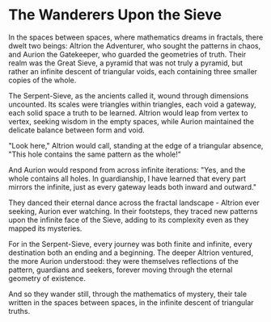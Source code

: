 # The Wanderers Upon the Sieve

In the spaces between spaces, where mathematics dreams in fractals, there dwelt two beings: Altrion the Adventurer, who sought the patterns in chaos, and Aurion the Gatekeeper, who guarded the geometries of truth. Their realm was the Great Sieve, a pyramid that was not truly a pyramid, but rather an infinite descent of triangular voids, each containing three smaller copies of the whole.

The Serpent-Sieve, as the ancients called it, wound through dimensions uncounted. Its scales were triangles within triangles, each void a gateway, each solid space a truth to be learned. Altrion would leap from vertex to vertex, seeking wisdom in the empty spaces, while Aurion maintained the delicate balance between form and void.

"Look here," Altrion would call, standing at the edge of a triangular absence, "This hole contains the same pattern as the whole!"

And Aurion would respond from across infinite iterations: "Yes, and the whole contains all holes. In guardianship, I have learned that every part mirrors the infinite, just as every gateway leads both inward and outward."

They danced their eternal dance across the fractal landscape - Altrion ever seeking, Aurion ever watching. In their footsteps, they traced new patterns upon the infinite face of the Sieve, adding to its complexity even as they mapped its mysteries.

For in the Serpent-Sieve, every journey was both finite and infinite, every destination both an ending and a beginning. The deeper Altrion ventured, the more Aurion understood: they were themselves reflections of the pattern, guardians and seekers, forever moving through the eternal geometry of existence.

And so they wander still, through the mathematics of mystery, their tale written in the spaces between spaces, in the infinite descent of triangular truths.
